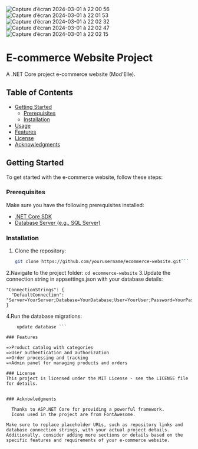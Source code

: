 

![Capture d’écran 2024-03-01 à 22 00 56](https://github.com/MeriemAMG/ModElle/assets/156188796/87851d20-01f1-488a-a893-ef523079348f)
![Capture d’écran 2024-03-01 à 22 01 53](https://github.com/MeriemAMG/ModElle/assets/156188796/6e236c41-b0ab-4c90-86be-5cd990f6be26)
![Capture d’écran 2024-03-01 à 22 02 32](https://github.com/MeriemAMG/ModElle/assets/156188796/d6e83685-0abd-49b7-8f92-7f2d82f9e22e)
![Capture d’écran 2024-03-01 à 22 02 47](https://github.com/MeriemAMG/ModElle/assets/156188796/9a451e0c-529a-4f7d-b183-e4ff0d8229b9)
![Capture d’écran 2024-03-01 à 22 02 15](https://github.com/MeriemAMG/ModElle/assets/156188796/be1087b6-be06-4205-907a-e6b200d9ec82)


# E-commerce Website Project

A .NET Core project e-commerce website (Mod'Elle).

## Table of Contents

- [Getting Started](#getting-started)
  - [Prerequisites](#prerequisites)
  - [Installation](#installation)
- [Usage](#usage)
- [Features](#features)
- [License](#license)
- [Acknowledgments](#acknowledgments)

## Getting Started

To get started with the e-commerce website, follow these steps:

### Prerequisites

Make sure you have the following prerequisites installed:

- [.NET Core SDK](https://dotnet.microsoft.com/download)
- [Database Server (e.g., SQL Server)](https://www.microsoft.com/en-us/sql-server/sql-server-downloads)

### Installation

1. Clone the repository:

   ```bash
   git clone https://github.com/yourusername/ecommerce-website.git```
2.Navigate to the project folder:
   ```cd ecommerce-website```
3.Update the connection string in appsettings.json with your database details:
```
"ConnectionStrings": {
  "DefaultConnection": "Server=YourServer;Database=YourDatabase;User=YourUser;Password=YourPassword;"
}
```
4.Run the database migrations:
``` add migration NewDb
    update database ```

### Features

=>Product catalog with categories
=>User authentication and authorization
=>Order processing and tracking
=>Admin panel for managing products and orders

### License
This project is licensed under the MIT License - see the LICENSE file for details.


### Acknowledgments

  Thanks to ASP.NET Core for providing a powerful framework.
  Icons used in the project are from FontAwesome.

Make sure to replace placeholder URLs, such as repository links and database connection strings, with your actual project details. Additionally, consider adding more sections or details based on the specific features and requirements of your e-commerce website.
